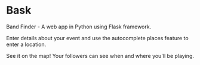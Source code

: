Bask
====

Band Finder - A web app in Python using Flask framework.

Enter details about your event and use the autocomplete places feature to enter a location. 

See it on the map! Your followers can see when and where you'll be playing.


